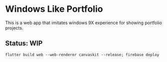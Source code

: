 # Windows Like Portfolio

This is a web app that imitates windows 9X experience for showing portfolio projects.

## Status: WIP

```
flutter build web --web-renderer canvaskit --release; firebase deploy
```

